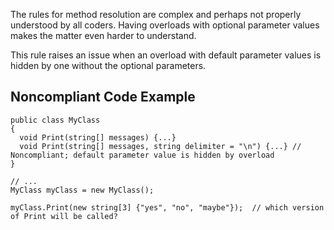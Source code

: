 The rules for method resolution are complex and perhaps not properly understood by all coders. Having overloads with optional parameter values makes the matter even harder to understand.
 
This rule raises an issue when an overload with default parameter values is hidden by one without the optional parameters.
 
## Noncompliant Code Example

    public class MyClass
    {
      void Print(string[] messages) {...}
      void Print(string[] messages, string delimiter = "\n") {...} // Noncompliant; default parameter value is hidden by overload
    }
    
    // ...
    MyClass myClass = new MyClass();
    
    myClass.Print(new string[3] {"yes", "no", "maybe"});  // which version of Print will be called?